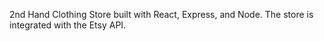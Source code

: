 2nd Hand Clothing Store built with React, Express, and Node. The store is integrated with the Etsy API.